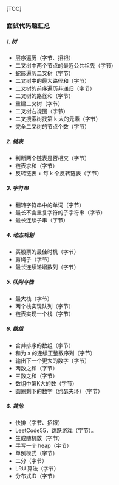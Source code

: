 [TOC]

### 面试代码题汇总

##### 1. 树

- 层序遍历（字节、招银）
- 二叉树中两个节点的最近公共祖先（字节）
- 蛇形遍历二叉树（字节）
- 二叉树中的最大路径和（字节）
- 二叉树的前序遍历非递归（字节）
- 二叉树的路径和（字节）
- 重建二叉树（字节）
- 二叉树右视图（字节）
- 二叉搜索树找第 k 大的元素（字节）
- 完全二叉树的节点个数（字节）

##### 2. 链表

- 判断两个链表是否相交（字节）
- 链表求和（字节）
- 反转链表 + 每 k 个反转链表（字节）

##### 3. 字符串

- 翻转字符串中的单词（字节）
- 最长不含重复字符的子字符串（字节）
- 最长连续子串（字节）

##### 4. 动态规划

- 买股票的最佳时机（字节）
- 剪绳子（字节）
- 最长连续递增数列（字节）

##### 5. 队列与栈

- 最大栈（字节）
- 两个栈实现队列（字节）
- 链表实现一个栈（字节）

##### 6. 数组

- 合并排序的数组（字节）
- 和为 s 的连续正整数序列（字节）
- 输出下一个更大的数字（字节）
- 两数之和（字节）
- 三数之和（字节）
- 数组中第K大的数（字节）
- 圆圈剩下的数字（约瑟夫环）（字节）

##### 6. 其他

- 快排（字节、招银）
- LeetCode55，跳跃游戏（字节）。
- 生成随机数（字节）
- 手写一个 heap（字节）
- 单例模式（字节）
- 二分（字节）
- LRU 算法（字节）
- 分布式ID（字节）






















